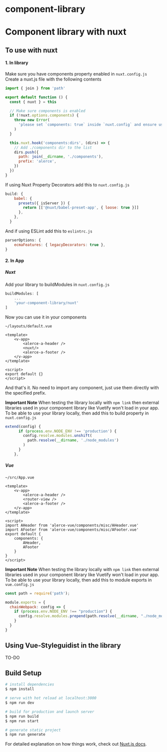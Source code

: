 # component-library

# Component library with nuxt

## To use with nuxt

#### 1. In library

Make sure you have components property enabled in `nuxt.config.js`
Create a nuxt.js file with the following contents

```js
import { join } from 'path'

export default function () {
  const { nuxt } = this

  // Make sure components is enabled
  if (!nuxt.options.components) {
    throw new Error(
      'please set `components: true` inside `nuxt.config` and ensure using `nuxt >= 2.13.0`'
    )
  }

  this.nuxt.hook('components:dirs', (dirs) => {
    // Add ./components dir to the list
    dirs.push({
      path: join(__dirname, './components'),
      prefix: 'alerce',
    })
  })
}
```

If using Nuxt Property Decorators add this to `nuxt.config.js`
```js
build: {
    babel: {
      presets({ isServer }) {
        return [['@nuxt/babel-preset-app', { loose: true }]]
      },
    },
  }
```

And if using ESLint add this to `eslintrc.js`
```js
parserOptions: {
    ecmaFeatures: { legacyDecorators: true },
}
```
#### 2. In App

##### Nuxt
Add your library to buildModules in `nuxt.config.js`
```js
buildModules: [
	...
	'your-component-library/nuxt'
]
```

Now you can use it in your components
```vue
~/layouts/default.vue

<template>
	<v-app>
		<alerce-a-header />
		<nuxt/>
		<alerce-a-footer />
	</v-app>
</template>

<script>
export default {}
</script>
```
And that's it. No need to import any component, just use them directly with the specified prefix.

**Important Note**
When testing the library locally with `npm link` then external libraries used in your component library like Vuetify won't load in your app. To be able to use your library locally, then add this to build property in `nuxt.config.js`
```js
extend(config) {
      if (process.env.NODE_ENV !== 'production') {
        config.resolve.modules.unshift(
          path.resolve(__dirname, './node_modules')
        )
      }
    },
```
##### Vue

```vue
~/src/App.vue

<template>
	<v-app>
		<alerce-a-header />
		<router-view />
		<alerce-a-footer />
	</v-app>
</template>

<script>
import AHeader from 'alerce-vue/components/misc/AHeader.vue'
import AFooter from 'alerce-vue/components/misc/AFooter.vue'
export default {
	components: {
		AHeader,
		AFooter
	}
}
</script>
```

**Important Note**
When testing the library locally with `npm link` then external libraries used in your component library like Vuetify won't load in your app. To be able to use your library locally, then add this to module exports in `vue.config.js`
```js
const path = require('path');

module.exports = {
  chainWebpack: config => {
    if (process.env.NODE_ENV !== "production") {
      config.resolve.modules.prepend(path.resolve(__dirname, "./node_modules"));
    }
  }
}
```

## Using Vue-Styleguidist in the library
TO-DO

## Build Setup

```bash
# install dependencies
$ npm install

# serve with hot reload at localhost:3000
$ npm run dev

# build for production and launch server
$ npm run build
$ npm run start

# generate static project
$ npm run generate
```

For detailed explanation on how things work, check out [Nuxt.js docs](https://nuxtjs.org).
